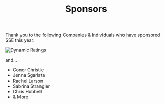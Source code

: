 ﻿---
layout: page
title: Sponsors
permalink: /sponsors/
published: true
---

Thank you to the following Companies & Individuals who have sponsored SSE this year:

![Dynamic Ratings](https://www.dynamicratings.com/wp-content/uploads/2017/10/Dynamic-Ratings-Logo_002.jpg)

and...

- Conor Christie
- Jenna Sgarlata
- Rachel Larson
- Sabrina Strangler
- Chris Hubbell
- & More
